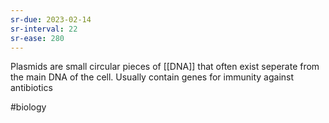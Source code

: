 ```yaml
---
sr-due: 2023-02-14
sr-interval: 22
sr-ease: 280
---
```

Plasmids are small circular pieces of [[DNA]] that often exist seperate from the main DNA of the cell. 
Usually contain genes for immunity against antibiotics

#biology 